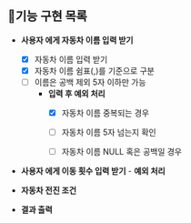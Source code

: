 ## 🎯기능 구현 목록

- **사용자 에게 자동차 이름 입력 받기**
    - [X] 자동차 이름 입력 받기
    - [X] 자동차 이름 쉼표(,)를 기준으로 구분
    - [ ] 이름은 공백 제외 5자 이하만 가능
        - **입력 후 예외 처리**
            - [X] 자동차 이름 중복되는 경우
          

            - [ ] 자동차 이름 5자 넘는지 확인
            - [ ] 자동차 이름 NULL 혹은 공백일 경우

- **사용자 에게 이동 횟수 입력 받기**
        - **예외 처리**

- **자동차 전진 조건**

- **결과 출력**
